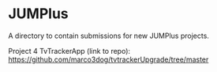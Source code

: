 # JUMPlus
A directory to contain submissions for new JUMPlus projects.

Project 4
TvTrackerApp (link to repo): https://github.com/marco3dog/tvtrackerUpgrade/tree/master
